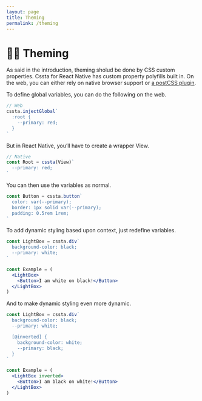```yaml
---
layout: page
title: Theming
permalink: /theming
---
```


# 🏳️‍🌈 Theming

As said in the introduction, theming sholud be done by CSS custom properties. Cssta for React Native has custom property polyfills built in. On the web, you can either rely on native browser support or [a postCSS plugin](https://github.com/MadLittleMods/postcss-css-variables#differences-from-postcss-custom-properties).

To define global variables, you can do the following on the web.

```jsx
// Web
cssta.injectGlobal`
  :root {
    --primary: red;
  }
`
```

But in React Native, you’ll have to create a wrapper View.

```jsx
// Native
const Root = cssta(View)`
  --primary: red;
`
```

You can then use the variables as normal.

```jsx
const Button = cssta.button`
  color: var(--primary);
  border: 1px solid var(--primary);
  padding: 0.5rem 1rem;
`
```

To add dynamic styling based upon context, just redefine variables.

```jsx
const LightBox = cssta.div`
  background-color: black;
  --primary: white;
`

const Example = (
  <LightBox>
    <Button>I am white on black!</Button>
  </LightBox>
)
```

And to make dynamic styling even more dynamic.

```jsx
const LightBox = cssta.div`
  background-color: black;
  --primary: white;

  [@inverted] {
    background-color: white;
    --primary: black;
  }
`

const Example = (
  <LightBox inverted>
    <Button>I am black on white!</Button>
  </LightBox>
)
```
